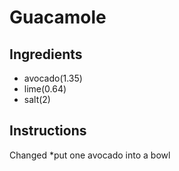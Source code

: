 # Guacamole
## Ingredients
* avocado(1.35)
* lime(0.64)
* salt(2)
## Instructions
Changed
*put one avocado into a bowl
